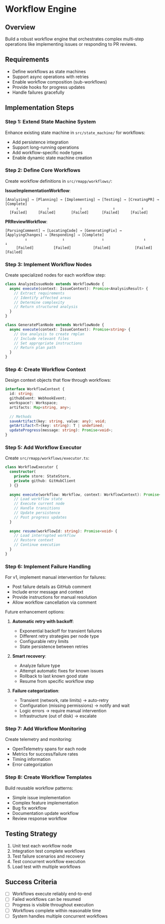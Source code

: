 # Workflow Engine

## Overview
Build a robust workflow engine that orchestrates complex multi-step operations like implementing issues or responding to PR reviews.

## Requirements
- Define workflows as state machines
- Support async operations with retries
- Enable workflow composition (sub-workflows)
- Provide hooks for progress updates
- Handle failures gracefully

## Implementation Steps

### Step 1: Extend State Machine System
Enhance existing state machine in `src/state_machine/` for workflows:
- Add persistence integration
- Support long-running operations
- Add workflow-specific node types
- Enable dynamic state machine creation

### Step 2: Define Core Workflows
Create workflow definitions in `src/rmapp/workflows/`:

**IssueImplementationWorkflow**:
```
[Analyzing] → [Planning] → [Implementing] → [Testing] → [CreatingPR] → [Complete]
     ↓             ↓              ↓              ↓            ↓
  [Failed]     [Failed]       [Failed]      [Failed]     [Failed]
```

**PRReviewWorkflow**:
```
[ParsingComment] → [LocatingCode] → [GeneratingFix] → [ApplyingChanges] → [Responding] → [Complete]
         ↓                ↓                 ↓                  ↓                  ↓
     [Failed]         [Failed]          [Failed]           [Failed]          [Failed]
```

### Step 3: Implement Workflow Nodes
Create specialized nodes for each workflow step:

```typescript
class AnalyzeIssueNode extends WorkflowNode {
  async execute(context: IssueContext): Promise<AnalysisResult> {
    // Extract requirements
    // Identify affected areas
    // Determine complexity
    // Return structured analysis
  }
}

class GeneratePlanNode extends WorkflowNode {
  async execute(context: IssueContext): Promise<string> {
    // Use analysis to create rmplan
    // Include relevant files
    // Set appropriate instructions
    // Return plan path
  }
}
```

### Step 4: Create Workflow Context
Design context objects that flow through workflows:
```typescript
interface WorkflowContext {
  id: string;
  githubEvent: WebhookEvent;
  workspace?: Workspace;
  artifacts: Map<string, any>;
  
  // Methods
  saveArtifact(key: string, value: any): void;
  getArtifact<T>(key: string): T | undefined;
  updateProgress(message: string): Promise<void>;
}
```

### Step 5: Add Workflow Executor
Create `src/rmapp/workflows/executor.ts`:
```typescript
class WorkflowExecutor {
  constructor(
    private store: StateStore,
    private github: GitHubClient
  ) {}
  
  async execute(workflow: Workflow, context: WorkflowContext): Promise<void> {
    // Load workflow state
    // Execute current node
    // Handle transitions
    // Update persistence
    // Post progress updates
  }
  
  async resume(workflowId: string): Promise<void> {
    // Load interrupted workflow
    // Restore context
    // Continue execution
  }
}
```

### Step 6: Implement Failure Handling
For v1, implement manual intervention for failures:
- Post failure details as GitHub comment
- Include error message and context
- Provide instructions for manual resolution
- Allow workflow cancellation via comment

Future enhancement options:
1. **Automatic retry with backoff**:
   - Exponential backoff for transient failures
   - Different retry strategies per node type
   - Configurable retry limits
   - State persistence between retries

2. **Smart recovery**:
   - Analyze failure type
   - Attempt automatic fixes for known issues
   - Rollback to last known good state
   - Resume from specific workflow step

3. **Failure categorization**:
   - Transient (network, rate limits) → auto-retry
   - Configuration (missing permissions) → notify and wait
   - Logic errors → require manual intervention
   - Infrastructure (out of disk) → escalate

### Step 7: Add Workflow Monitoring
Create telemetry and monitoring:
- OpenTelemetry spans for each node
- Metrics for success/failure rates
- Timing information
- Error categorization

### Step 8: Create Workflow Templates
Build reusable workflow patterns:
- Simple issue implementation
- Complex feature implementation
- Bug fix workflow
- Documentation update workflow
- Review response workflow

## Testing Strategy
1. Unit test each workflow node
2. Integration test complete workflows
3. Test failure scenarios and recovery
4. Test concurrent workflow execution
5. Load test with multiple workflows

## Success Criteria
- [ ] Workflows execute reliably end-to-end
- [ ] Failed workflows can be resumed
- [ ] Progress is visible throughout execution
- [ ] Workflows complete within reasonable time
- [ ] System handles multiple concurrent workflows